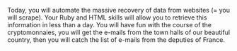 Today, you will automate the massive recovery of data from websites (= you will scrape). Your Ruby and HTML skills will allow you to retrieve this information in less than a day. You will have fun with the course of the cryptomonnaies, you will get the e-mails from the town halls of our beautiful country, then you will catch the list of e-mails from the deputies of France.